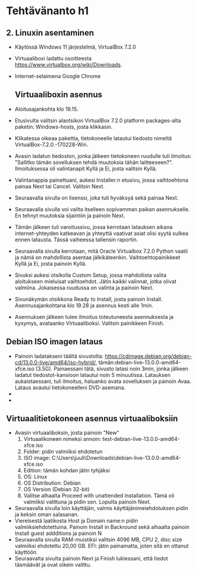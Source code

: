 # Tehtävänanto h1

## 2. Linuxin asentaminen
- Käytössä Windows 11 järjestelmä, VirtualBox 7.2.0
- Virtuaaliboxi ladattu osoitteesta https://www.virtualbox.org/wiki/Downloads.
- Internet-selaimena Google Chrome

  ## Virtuaaliboxin asennus
- Aloitusajankohta klo 19.15.
- Etusivulta valitsin alaotsikon VirtualBox 7.2.0 platform packages-alta paketin: Windows-hosts, josta klikkasin.
- Klikatessa oikeaa pakettia, tietokoneelle latautui tiedosto nimeltä VirtualBox-7.2.0.-170228-Win.
- Avasin ladatun tiedoston, jonka jälkeen tietokoneen ruudulle tuli ilmoitus: "Sallitko tämän sovelluksen tehdä muutoksia tähän laitteeseen?". Ilmoituksessa oli valintanapit Kyllä ja Ei, josta valitsin Kyllä.
- Valintanappia painettuani, aukesi Installer:n etusivu, jossa vaihtoehtona painaa Next tai Cancel. Valitsin Next. 
- Seuraavalla sivulla on lisenssi, joka tuli hyväksyä sekä painaa Next.
- Seuraavalla sivulla voi valita itselleen sopivamman paikan asennukselle. En tehnyt muutoksia sijaintiin ja painoin Next.
- Tämän jälkeen tuli varoitussivu, jossa kerrotaan latauksen aikana internet-yhteyden katkeavan ja yhteyttä vaativat asiat olisi syytä sulkea ennen latausta. Tässä vaiheessa tallensin raportin. 
- Seuraavalla sivulla kerrotaan, mitä Oracle Virtualbox 7.2.0 Python vaatii ja nämä on mahdollista asentaa jälkikäteenkin. Vaihtoehtopainikkeet Kyllä ja Ei, josta painoin Kyllä.
- Sivuksi aukesi otsikolla Custom Setup, jossa mahdollista valita aloitukseen mieluisat vaihtoehdot. Jätin kaikki valinnat, jotka olivat valmiina. Jokaisessa ruudussa on valinta ja painoin Next.
- Sivunäkymän otsikkona Ready to Install, josta painoin Install. Asennusajankohtana klo 19.28 ja asennus kesti alle 1min.
- Asennuksen jälkeen tulee ilmoitus toteutuneesta asennuksesta ja kysymys, avataanko Virtuaaliboksi. Valitsin painikkeen Finish.

## Debian ISO imagen lataus
- Painoin ladatakseni täältä sivustolta: https://cdimage.debian.org/debian-cd/13.0.0-live/amd64/iso-hybrid/, tämän:debian-live-13.0.0-amd64-xfce.iso (3.5G). Painaessani tätä, sivusto latasi noin 3min, jonka jälkeen ladatut tiedostot-kansioon latautui noin 5 minuutissa. Latauksen aukaistaessani, tuli ilmoitus, haluanko avata sovelluksen ja painoin Avaa. Lataus avautui tietokoneelleni DVD-asemana. 
- 
- 

## Virtuaalitietokoneen asennus virtuaaliboksiin
- Avasin virtuaaliboksin, josta painoin "New"
  1. Virtuaalikoneen nimeksi annoin: test-debian-live-13.0.0-amd64-xfce.iso
  2. Folder: pidin valmiiksi ehdotetun
  3. ISO image: C:\Users\juuli\Downloads\debian-live-13.0.0-amd64-xfce.iso
  4. Edition: tämän kohdan jätin tyhjäksi
  5. OS: Linux
  6. OS Distribution: Debian
  7. OS Version (Debian 32-bit)
  8. Valitse alhaalta Proceed with unattended installation. Tämä oli valmiiksi valittuna ja pidin sen. Lopulta painoin Next.
- Seuraavalla sivulla loin käyttäjän, valmis käyttäjänimeiehdotuksen pidin ja keksin oman salasanan.
- Viereisestä laatikosta Host ja Domain name:n pidin valmiiksiehdotettuina. Painoin Install in Backround sekä alhaalta painoin Install guest addditions ja painoin N
- Seuraavalla sivulla RAM-muistiksi valitsin 4096 MB, CPU 2, disc size valmiiksi ehdotettu 20,00 GB. EFI: jätin painamatta, joten sitä en ottanut käyttöön.
- Seuraavalta sivulta painoin Next ja Finish lukiessani, että tiedot täsmäävät ja ovat oikein valittu. 
